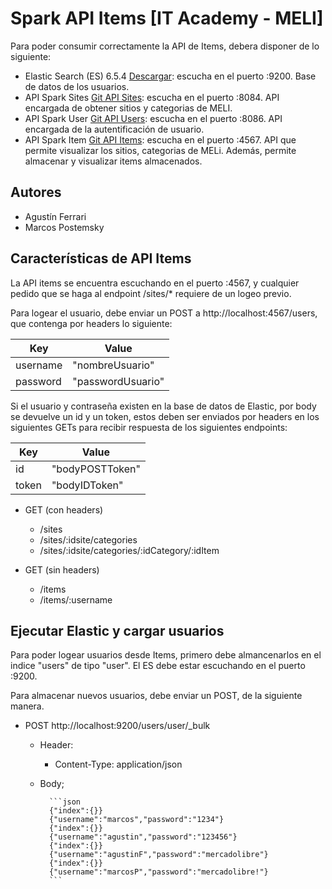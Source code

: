 # Spark API Items [IT Academy - MELI]

Para poder consumir correctamente la API de Items, debera disponer de lo siguiente:

* Elastic Search (ES) 6.5.4 [Descargar](https://www.elastic.co/es/downloads/past-releases/elasticsearch-6-5-4): escucha 
en el puerto :9200. Base de datos de los usuarios.
* API Spark Sites [Git API Sites](https://github.com/marcospostemsky/sparksite): escucha 
                                                                                en el puerto :8084. API encargada de 
                                                                                obtener sitios y categorias de MELI.
* API Spark User [Git API Users](https://github.com/marcospostemsky/sparkuser): escucha 
                                                                                en el puerto :8086. API encargada de la
                                                                                autentificación de usuario.
* API Spark Item [Git API Items](https://github.com/ferrariagustin93/sparkItem): escucha 
                                                                                 en el puerto :4567. API que permite 
                                                                                 visualizar los sitios, categorias de MELi.
                                                                                 Además, permite almacenar y visualizar 
                                                                                 items almacenados.
## Autores

* Agustín Ferrari
* Marcos Postemsky

## Características de API Items

La API items se encuentra escuchando en el puerto :4567, y cualquier pedido que se haga al endpoint /sites/* requiere 
de un logeo previo.

Para logear el usuario, debe enviar un POST a http://localhost:4567/users, que contenga por headers lo siguiente:



| Key| Value|
| ----- | ---- |
| username |"nombreUsuario" |
| password| "passwordUsuario" | 


Si el usuario y contraseña existen en la base de datos de Elastic, por body se devuelve un id y un token, estos deben
ser enviados por headers en los siguientes GETs para recibir respuesta de los siguientes endpoints:

| Key| Value|
| ----- | ---- |
| id |"bodyPOSTToken" |
| token| "bodyIDToken" |


* GET (con headers)
    * /sites
    * /sites/:idsite/categories
    * /sites/:idsite/categories/:idCategory/:idItem
    
* GET (sin headers)
    * /items
    * /items/:username

## Ejecutar Elastic y cargar usuarios

Para poder logear usuarios desde Items, primero debe almancenarlos en el indice "users" de tipo "user". El ES debe estar
escuchando en el puerto :9200.

Para almacenar nuevos usuarios, debe enviar un POST, de la siguiente manera.

* POST http://localhost:9200/users/user/_bulk

    * Header:
        * Content-Type: application/json
    
    * Body;
        
            ```json
            {"index":{}}
            {"username":"marcos","password":"1234"}
            {"index":{}}
            {"username":"agustin","password":"123456"}
            {"index":{}}
            {"username":"agustinF","password":"mercadolibre"}
            {"index":{}}
            {"username":"marcosP","password":"mercadolibre!"}
            ```